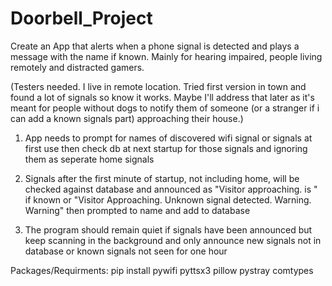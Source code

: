 # Doorbell_Project
Create an App that alerts when a phone signal is detected and plays a message with the name if known. Mainly for hearing impaired, people living remotely and distracted gamers.

(Testers needed. I live in remote location. Tried first version in town and found a lot of signals so know it works. Maybe I'll address that later as it's meant for people without dogs to notify them of someone (or a stranger if i can add a known signals part) approaching their house.)

1. App needs to prompt for names of discovered wifi signal or signals at first use then check db at next startup for those signals and ignoring them as seperate home signals

2. Signals after the first minute of startup, not including home, will be checked against database and announced as "Visitor approaching. <name> is <random welcome>" if known or "Visitor Approaching. Unknown signal detected. Warning. Warning" then prompted to name and add to database

3. The program should remain quiet if signals have been announced but keep scanning in the background and only announce new signals not in database or known signals not seen for one hour



Packages/Requirments: 
pip install pywifi pyttsx3 pillow pystray comtypes 
